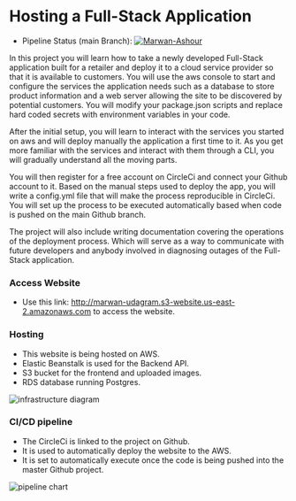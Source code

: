 # Hosting a Full-Stack Application

* Pipeline Status (main Branch): [![Marwan-Ashour](https://circleci.com/gh/Marwan-Ashour/Udacity---Hosting-a-Full-Stack-Application.svg?style=svg)](https://app.circleci.com/pipelines/github/Marwan-Ashour/Udacity---Hosting-a-Full-Stack-Application/49/workflows/bfeb0068-5660-42ea-8e0e-0c20a3b4c50b/jobs/58)





In this project you will learn how to take a newly developed Full-Stack application built for a retailer and deploy it to a cloud service provider so that it is available to customers. You will use the aws console to start and configure the services the application needs such as a database to store product information and a web server allowing the site to be discovered by potential customers. You will modify your package.json scripts and replace hard coded secrets with environment variables in your code.

After the initial setup, you will learn to interact with the services you started on aws and will deploy manually the application a first time to it. As you get more familiar with the services and interact with them through a CLI, you will gradually understand all the moving parts.

You will then register for a free account on CircleCi and connect your Github account to it. Based on the manual steps used to deploy the app, you will write a config.yml file that will make the process reproducible in CircleCi. You will set up the process to be executed automatically based when code is pushed on the main Github branch.

The project will also include writing documentation covering the operations of the deployment process. Which will serve as a way to communicate with future developers and anybody involved in diagnosing outages of the Full-Stack application.

### Access Website

* Use this link: http://marwan-udagram.s3-website.us-east-2.amazonaws.com to access the website.

### Hosting

* This website is being hosted on AWS.
* Elastic Beanstalk is used for the Backend API.
* S3 bucket for the frontend and uploaded images.
* RDS database running Postgres.


![infrastructure diagram](https://user-images.githubusercontent.com/92494162/153777567-168542b9-642d-445a-887a-a6e2be42c3e3.png)

### CI/CD pipeline
* The CircleCi is linked to the project on Github.
* It is used to automatically deploy the website to the AWS.
* It is set to automatically execute once the code is being pushed into the master Github project.

![pipeline chart](https://user-images.githubusercontent.com/92494162/153777618-7a5d37fe-8d97-4ea9-9079-3dc88608d748.png)




